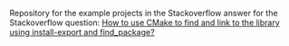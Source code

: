 Repository for the example projects in the Stackoverflow answer for the Stackoverflow question: [How to use CMake to find and link to the library using install-export and find_package?](http://stackoverflow.com/questions/31537602/how-to-use-cmake-to-find-and-link-to-a-library-using-install-export-and-find-pac)
